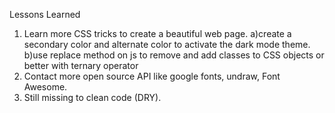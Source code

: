 Lessons Learned

1. Learn more CSS tricks to create a beautiful web page.
    	a)create a secondary color and alternate color to activate the dark mode theme.
 	b)use replace method on js to remove and add classes to CSS objects or better with ternary operator
2. Contact more open source API like google fonts, undraw, Font Awesome.
3. Still missing to clean code (DRY).
